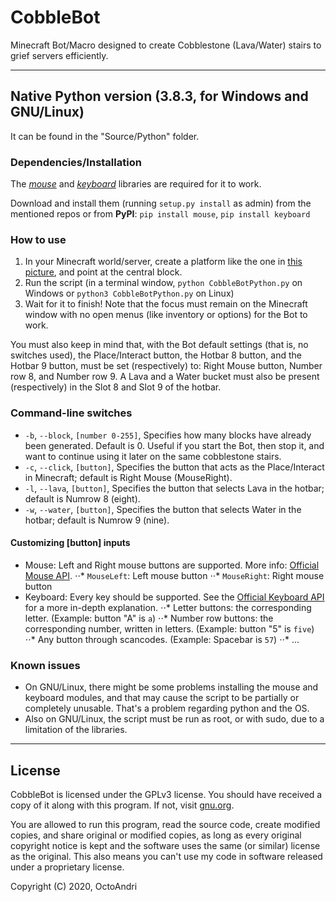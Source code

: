 # CobbleBot
Minecraft Bot/Macro designed to create Cobblestone (Lava/Water) stairs to grief servers efficiently.

---

## Native Python version (3.8.3, for Windows and GNU/Linux)
It can be found in the "Source/Python" folder. 

### Dependencies/Installation
The [_mouse_](https://github.com/boppreh/mouse) and [_keyboard_](https://github.com/boppreh/keyboard) libraries are required for it to work.

Download and install them (running `setup.py install` as admin) from the mentioned repos or from **PyPI**:
```pip install mouse```,
```pip install keyboard```

### How to use
1. In your Minecraft world/server, create a platform like the one in [this picture](https://raw.githubusercontent.com/andrigamerita/CobbleBot/master/Doc/Img/Platform-1.png), and point at the central block.
2. Run the script (in a terminal window, `python CobbleBotPython.py` on Windows or `python3 CobbleBotPython.py` on Linux)
3. Wait for it to finish! Note that the focus must remain on the Minecraft window with no open menus (like inventory or options) for the Bot to work.

You must also keep in mind that, with the Bot default settings (that is, no switches used), the Place/Interact button, the Hotbar 8 button, and the Hotbar 9 button, must be set (respectively) to: Right Mouse button, Number row 8, and Number row 9. 
A Lava and a Water bucket must also be present (respectively) in the Slot 8 and Slot 9 of the hotbar.

### Command-line switches
* `-b`, `--block`, `[number 0-255]`, Specifies how many blocks have already been generated. Default is 0. Useful if you start the Bot, then stop it, and want to continue using it later on the same cobblestone stairs.
* `-c`, `--click`, `[button]`, Specifies the button that acts as the Place/Interact in Minecraft; default is Right Mouse (MouseRight).
* `-l`, `--lava`, `[button]`, Specifies the button that selects Lava in the hotbar; default is Numrow 8 (eight).
* `-w`, `--water`, `[button]`, Specifies the button that selects Water in the hotbar; default is Numrow 9 (nine).

#### Customizing [button] inputs
* Mouse: Left and Right mouse buttons are supported. More info: [Official Mouse API](https://github.com/boppreh/mouse#api).
⋅⋅* `MouseLeft`: Left mouse button
⋅⋅* `MouseRight`: Right mouse button
* Keyboard: Every key should be supported. See the [Official Keyboard API](https://github.com/boppreh/keyboard#api) for a more in-depth explanation.
⋅⋅* Letter buttons: the corresponding letter. (Example: button "A" is `a`)
⋅⋅* Number row buttons: the corresponding number, written in letters. (Example: button "5" is `five`)
⋅⋅* Any button through scancodes. (Example: Spacebar is `57`)
⋅⋅* ...

### Known issues
* On GNU/Linux, there might be some problems installing the mouse and keyboard modules, and that may cause the script to be partially or completely unusable. That's a problem regarding python and the OS.
* Also on GNU/Linux, the script must be run as root, or with sudo, due to a limitation of the libraries.

---

## License
CobbleBot is licensed under the GPLv3 license. You should have received a copy of it along with this program. If not, visit [gnu.org](https://www.gnu.org/licenses/gpl-3.0.en.html).

You are allowed to run this program, read the source code, create modified copies, and share original or modified copies, as long as every original copyright notice is kept and the software uses the same (or similar) license as the original. This also means you can't use my code in software released under a proprietary license.

Copyright (C) 2020, OctoAndri